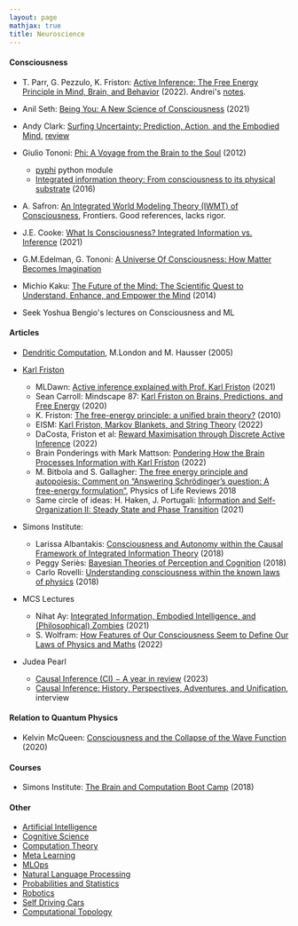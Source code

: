 ```yaml
---
layout: page
mathjax: true
title: Neuroscience
---
```

#### Consciousness
* T. Parr, G. Pezzulo, K. Friston: [Active Inference: The Free Energy Principle in Mind, Brain, and Behavior](https://www.amazon.com/Active-Inference-Energy-Principle-Behavior/dp/0262045354) (2022). Andrei's [notes](neuroscience/active_inference_free_energy_principle.md).
* Anil Seth: [Being You: A New Science of Consciousness](https://www.amazon.com/Being-You-New-Science-Consciousness/dp/1524742872) (2021)
* Andy Clark: [Surfing Uncertainty: Prediction, Action, and the Embodied Mind](https://www.amazon.com/Surfing-Uncertainty-Prediction-Action-Embodied/dp/0190933216/ref=d_pd_sbs_sccl_4_5/146-1943148-1230166), [review](https://slatestarcodex.com/2017/09/05/book-review-surfing-uncertainty/)
* Giulio Tononi: [Phi: A Voyage from the Brain to the Soul](https://www.amazon.com/Phi-Voyage-Brain-Giulio-Tononi/dp/030790721X/) (2012)
  * [pyphi](https://pyphi.readthedocs.io/en/latest/) python module
  * [Integrated information theory: From consciousness to its physical substrate](https://www.nature.com/articles/nrn.2016.44) (2016)
* A. Safron: [An Integrated World Modeling Theory (IWMT) of Consciousness](https://www.frontiersin.org/articles/10.3389/frai.2020.00030/full), Frontiers. Good references, lacks rigor.
* J.E. Cooke: [What Is Consciousness? Integrated Information vs. Inference](https://www.ncbi.nlm.nih.gov/pmc/articles/PMC8391140/) (2021)

* G.M.Edelman, G. Tononi: [A Universe Of Consciousness: How Matter Becomes Imagination](https://www.amazon.com/Universe-Consciousness-Matter-Becomes-Imagination/dp/0465013775)
* Michio Kaku: [The Future of the Mind: The Scientific Quest to Understand, Enhance, and Empower the Mind](https://www.amazon.com/Future-Mind-Scientific-Understand-Enhance/dp/038553082X) (2014)
* Seek Yoshua Bengio's lectures on Consciousness and ML

#### Articles
* [Dendritic Computation](https://neurophysics.ucsd.edu/courses/physics_171/annurev.neuro.28.061604.135703.pdf), M.London and M. Hausser (2005)

* [Karl Friston](https://www.fil.ion.ucl.ac.uk/~karl/)
  * MLDawn: [Active inference explained with Prof. Karl Friston](https://www.youtube.com/watch?v=XohuuIi7Jt8) (2021)
  * Sean Carroll: Mindscape 87: [Karl Friston on Brains, Predictions, and Free Energy](https://www.youtube.com/watch?v=TcFLQvz5uEg&t=1924s) (2020)
  * K. Friston: [The free-energy principle: a unified brain theory?](https://www.uab.edu/medicine/cinl/images/KFriston_FreeEnergy_BrainTheory.pdf) (2010)
  * EISM: [Karl Friston, Markov Blankets, and String Theory](https://www.youtube.com/watch?v=1wOLok4vq7Y) (2022)
  * DaCosta, Friston et al: [Reward Maximisation through Discrete Active Inference](https://arxiv.org/pdf/2009.08111.pdf) (2022)
  * Brain Ponderings with Mark Mattson: [Pondering How the Brain Processes Information with Karl Friston](https://www.youtube.com/watch?v=19B98MCsCB4) (2022)
  * M. Bitbola and S. Gallagher: [The free energy principle and autopoiesis: Comment on “Answering Schrödinger’s question: A free-energy formulation”](http://michel.bitbol.pagesperso-orange.fr/gallBitbol17final.pdf), Physics of Life Reviews 2018
  * Same circle of ideas: H. Haken, J. Portugali: [Information and Self-Organization II: Steady State and Phase Transition](https://www.mdpi.com/1099-4300/23/6/707/htm) (2021)
* Simons Institute:
  * Larissa Albantakis: [Consciousness and Autonomy within the Causal Framework of Integrated Information Theory](https://www.youtube.com/watch?v=7xL8GjX_clA) (2018)
  * Peggy Seriès: [Bayesian Theories of Perception and Cognition](https://www.youtube.com/watch?v=aWEBVY4PFZE) (2018)
  * Carlo Rovelli: [Understanding consciousness within the known laws of physics](https://www.youtube.com/watch?v=WY5As3nGvyk) (2018)
* MCS Lectures
  * Nihat Ay: [Integrated Information, Embodied Intelligence, and (Philosophical) Zombies](https://www.youtube.com/watch?v=F3ixlcg6qtc) (2021)
  * S. Wolfram: [How Features of Our Consciousness Seem to Define Our Laws of Physics and Maths](https://www.youtube.com/watch?v=Lg-xvgPtysY) (2022)
* Judea Pearl
  * [Causal Inference (CI) − A year in review](http://causality.cs.ucla.edu/blog/index.php/2023/01/04/causal-inference-ci-a-year-in-review/) (2023)
  * [Causal Inference: History, Perspectives, Adventures, and Unification](https://ftp.cs.ucla.edu/pub/stat_ser/r523.pdf), interview

#### Relation to Quantum  Physics
* Kelvin McQueen: [Consciousness and the Collapse of the Wave Function](https://www.youtube.com/watch?v=QbRi7w4aQ4k) (2020)


#### Courses
* Simons Institute: [The Brain and Computation Boot Camp](https://www.youtube.com/watch?v=R2US2yVO4us&list=PLgKuh-lKre10qVKXL6EqR08qxyHf8R7-A) (2018)

#### Other
* [Artificial Intelligence](artificial_intelligence.md)
* [Cognitive Science](cognitive_science.md)
* [Computation Theory](computation_theory.md)
* [Meta Learning](meta_learning.md)
* [MLOps](mlops.md)
* [Natural Language Processing](natural_language_processing.md)
* [Probabilities and Statistics](probabilities_and_statistics.md)
* [Robotics](robotics.md)
* [Self Driving Cars](self_driving_cars.md)
* [Computational Topology](computational_topology.md)
